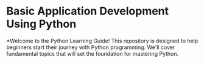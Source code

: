# Basic Application Development Using Python
*Welcome to the Python Learning Guide! This repository is designed to help beginners start their journey with Python programming. We'll cover fundamental topics that will set the foundation for mastering Python.
